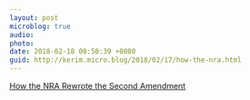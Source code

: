 ```yaml
---
layout: post
microblog: true
audio: 
photo: 
date: 2018-02-18 00:50:39 +0800
guid: http://kerim.micro.blog/2018/02/17/how-the-nra.html
---
```

[How the NRA Rewrote the Second Amendment](https://www.politico.com/magazine/story/2014/05/nra-guns-second-amendment-106856)
